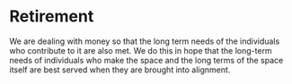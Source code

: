# Retirement 
We are dealing with money so that the long term needs of the individuals who contribute to it are also met. We do this in hope that the long-term needs of individuals who make the space and the long terms of the space itself are best served when they are brought into alignment.
